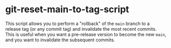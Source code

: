 # git-reset-main-to-tag-script
This script allows you to perform a "rollback" of the `main` branch to a release tag (or any commit tag) and invalidate the most recent commits. This is useful when you want a pre-release version to become the new `main`, and you want to invalidate the subsequent commits.
